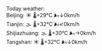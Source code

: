 Today weather:  
Beijing: ☀️ 🌡️+29°C 🌬️↓0km/h  
Tianjin: 🌫  🌡️+32°C 🌬️↙0km/h  
Shijiazhuang: 🌫  🌡️+30°C 🌬️→0km/h  
Tangshan: ☀️ 🌡️+32°C 🌬️↓0km/h  
